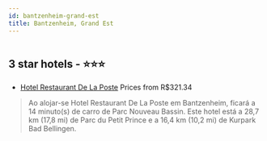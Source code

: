 ```yaml
---
id: bantzenheim-grand-est
title: Bantzenheim, Grand Est
---
```


<center><img src="https://i.travelapi.com/hotels/36000000/35830000/35827600/35827537/a0762bf7_z.jpg" alt="" /></center>


##  3 star hotels - ⭐️⭐️⭐️

-    [Hotel Restaurant De La Poste](https://www.hurb.com/br/aud/https://www.hurb.com/br/hotels/bantzenheim/hotel-restaurant-de-la-poste-HT-51FG?cmp=18055) Prices from R$321.34
   > Ao alojar-se Hotel Restaurant De La Poste em Bantzenheim, ficará a 14 minuto(s) de carro de Parc Nouveau Bassin. Este hotel está a 28,7 km (17,8 mi) de Parc du Petit Prince e a 16,4 km (10,2 mi) de Kurpark Bad Bellingen.
